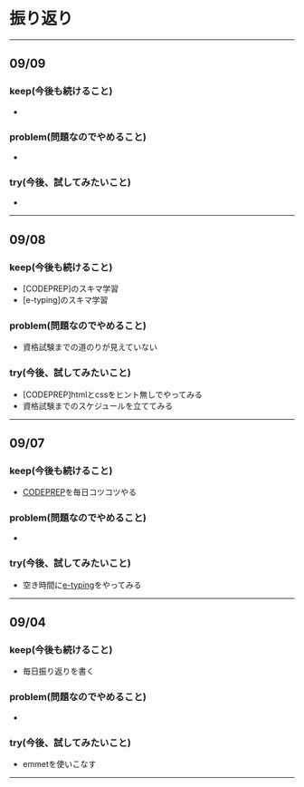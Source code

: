 # 振り返り

---
## 09/09

### keep(今後も続けること)

- 

### problem(問題なのでやめること)

- 

### try(今後、試してみたいこと)

- 

---
## 09/08

### keep(今後も続けること)

- [CODEPREP]のスキマ学習
- [e-typing]のスキマ学習

### problem(問題なのでやめること)

- 資格試験までの道のりが見えていない

### try(今後、試してみたいこと)

- [CODEPREP]htmlとcssをヒント無しでやってみる
- 資格試験までのスケジュールを立ててみる

---

## 09/07

### keep(今後も続けること)

- [CODEPREP](https://codeprep.jp/)を毎日コツコツやる

### problem(問題なのでやめること)

- 

### try(今後、試してみたいこと)

- 空き時間に[e-typing](http://www.e-typing.ne.jp/english/)をやってみる

---

## 09/04

### keep(今後も続けること)

- 毎日振り返りを書く

### problem(問題なのでやめること)

- 

### try(今後、試してみたいこと)

- emmetを使いこなす

---